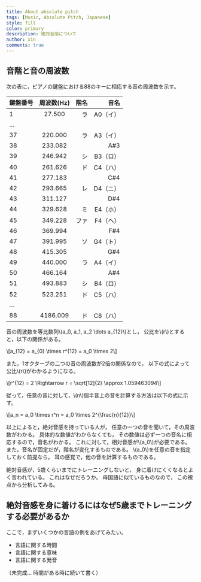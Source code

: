 ```yaml
---
title: About absolute pitch
tags: [Music, Absolute Pitch, Japanese]
style: fill
color: primary
description: 絶対音感について
author: xin
comments: true
---
```


## 音階と音の周波数

次の表に，ピアノの鍵盤における88のキーに相応する音の周波数を示す。

| 鍵盤番号      | 周波数(Hz)      | 階名   | 音名     |
| ------------- | :-------------: | -----: | -------: |
| 1             | 27.500          | ラ     | A0（イ） |
| …             |                 |        |          |
| 37            | 220.000         | ラ     | A3（イ） |
| 38            | 233.082         |        | A#3      |
| 39            | 246.942         | シ     | B3（ロ） |
| 40            | 261.626         | ド     | C4（ハ） |
| 41            | 277.183         |        | C#4      |
| 42            | 293.665         | レ     | D4（ニ） |
| 43            | 311.127         |        | D#4      |
| 44            | 329.628         | ミ     | E4（ホ） |
| 45            | 349.228         | ファ   | F4（ヘ） |
| 46            | 369.994         |        | F#4      |
| 47            | 391.995         | ソ     | G4（ト） |
| 48            | 415.305         |        | G#4      |
| 49            | 440.000         | ラ     | A4（イ） |
| 50            | 466.164         |        | A#4      |
| 51            | 493.883         | シ     | B4（ロ） |
| 52            | 523.251         | ド     | C5（ハ） |
| …             |                 |        |          |
| 88            | 4186.009        | ド     | C8（ハ） |

音の周波数を等比数列\\\(a_0, a_1, a_2 \dots a_{12}\\\)とし，
公比を\\\(r\\\)とすると，以下の関係がある。

\\\[a_{12} = a_{0} \times r^{12} =  a_0 \times 2\\\]

また，1オクターブの二つの音の周波数が2倍の関係なので，
以下の式によって公比\\\(r\\\)がわかるようになる。

\\\[r^{12} = 2 \Rightarrow r = \sqrt[12]{2} \approx 1.059463094\\\]

従って，任意の音に対して，\\\(n\\\)個半音上の音を計算する方法は以下の式に示す。

\\\[a_n = a_0 \times r^n = a_0 \times 2^{\frac{n}{12}}\\\]

以上によると，絶対音感を持っている人が，
任意の一つの音を聞いて，その周波数がわかる。
具体的な数値がわからなくても，
その数値は必ず一つの音名に相応するので，音名がわかる。
これに対して，相対音感が\\\(a_0\\\)が必要である。
また，音名が固定だが，階名が変化するものである。
\\\(a_0\\\)を任意の音を指定しておく前提なら，
耳の感覚で，他の音を計算するものである。

絶対音感が，5歳くらいまでにトレーニングしないと，
身に着けにくくなるとよく言われている。
これはなぜだろうか。
母国語に似ているものなので，
この視点から分析してみる。

## 絶対音感を身に着けるにはなぜ5歳までトレーニングする必要があるか

ここで，まずいくつかの言語の例をあげてみたい。

- 言語に関する時間
- 言語に関する意味
- 言語に関する発音

（未完成... 時間がある時に続いて書く）
